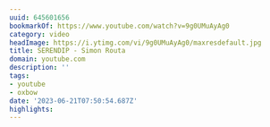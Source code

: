 ```yaml
---
uuid: 645601656
bookmarkOf: https://www.youtube.com/watch?v=9g0UMuAyAg0
category: video
headImage: https://i.ytimg.com/vi/9g0UMuAyAg0/maxresdefault.jpg
title: SERENDIP - Simon Routa
domain: youtube.com
description: ''
tags:
- youtube
- oxbow
date: '2023-06-21T07:50:54.687Z'
highlights:
---
```



